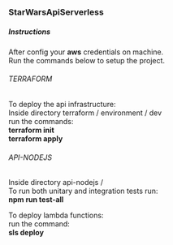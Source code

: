 ### StarWarsApiServerless

##### Instructions
After config your <b>aws</b> credentials on machine.<br />
Run the commands below to setup the project.
###### TERRAFORM
  To deploy the api infrastructure:<br />
    Inside directory terraform / environment / dev<br />
    run the commands:<br />
      <b>terraform init</b><br />
      <b>terraform apply</b>

###### API-NODEJS
Inside directory api-nodejs /<br />
  To run both unitary and integration tests run:<br />
    <b>npm run test-all</b><br />

  To deploy lambda functions:<br />
  run the command:<br />
    <b>sls deploy</b>
